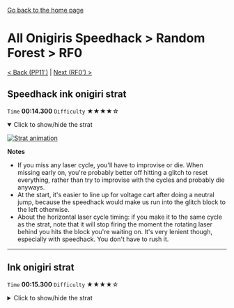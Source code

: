 [Go back to the home page](https://github.com/Doublevil/scbspeedrun)

# All Onigiris Speedhack > Random Forest > RF0

[< Back (PP11')](https://github.com/Doublevil/scbspeedrun/blob/main/levels/arb_sh/pp/PP11'.md) | [Next (RF0') >](https://github.com/Doublevil/scbspeedrun/blob/main/levels/arb_sh/RF/RF0'.md)

## Speedhack ink onigiri strat

`Time` **00:14.300** `Difficulty` ★★★★☆
<details open>
  <summary>Click to show/hide the strat</summary>

  [![Strat animation](https://github.com/Doublevil/scbspeedrun/blob/main/media/levels/RF/RF0_S_InkOnigiri.webp)](https://github.com/Doublevil/scbspeedrun/blob/main/media/levels/RF/RF0_S_InkOnigiri.mp4?raw=true)

  **Notes**
  - If you miss any laser cycle, you'll have to improvise or die. When missing early on, you're probably better off hitting a glitch to reset everything, rather than try to improvise with the cycles and probably die anyways.
  - At the start, it's easier to line up for voltage cart after doing a neutral jump, because the speedhack would make us run into the glitch block to the left otherwise.
  - About the horizontal laser cycle timing: if you make it to the same cycle as the strat, note that it will stop firing the moment the rotating laser behind you hits the block you're waiting on. It's very lenient though, especially with speedhack. You don't have to rush it.
</details>

---
## Ink onigiri strat

`Time` **00:15.300** `Difficulty` ★★★★☆
<details>
  <summary>Click to show/hide the strat</summary>

  [![Strat animation](https://github.com/Doublevil/scbspeedrun/blob/main/media/levels/RF/RF0_InkOnigiriStrat.webp)](https://github.com/Doublevil/scbspeedrun/blob/main/media/levels/RF/RF0_InkOnigiriStrat.mp4?raw=true)

  **Notes**
  - If you miss any laser cycle, you'll have to improvise or die. When missing early on, you're probably better off hitting a glitch to reset everything, rather than try to improvise with the cycles and probably die anyways.
  - We use ink clipping in the rotating laser part, but it's not required, you can take it slower without any penalty, because you have to wait for the rotating lasers anyways.
  - About the horizontal laser cycle timing: if you make it to the same cycle as the strat, note that it will stop firing the moment the rotating laser behind you hits the block you're waiting on. For the ink strat though, it's very lenient, you don't have to rush it.
</details>

